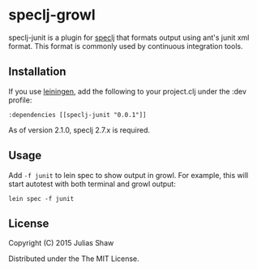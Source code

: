 # speclj-growl

speclj-junit is a plugin for [speclj](http://speclj.com/) that formats output using ant's junit xml format. This format is commonly used by continuous integration tools.

## Installation

If you use [leiningen](https://github.com/technomancy/leiningen), add the following to your project.clj under the :dev profile:

    :dependencies [[speclj-junit "0.0.1"]]

As of version 2.1.0, speclj 2.7.x is required.

## Usage

Add `-f junit` to lein spec to show output in growl. For example, this will start autotest with both terminal and growl output:

    lein spec -f junit

## License

Copyright (C) 2015 Julias Shaw

Distributed under the The MIT License.
